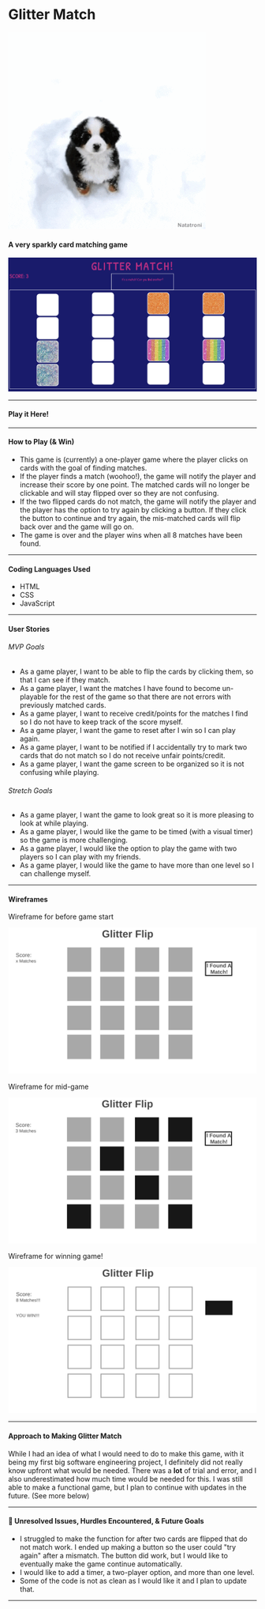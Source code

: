 # Glitter Match 

![gif of bernese mountain puppy in the snow](/glitterJPGs/berner.gif)

#### A very sparkly card matching game 

![screenshot of Glitter Match game](/glitterJPGs/glitter-match-screenshot.jpg)

____

#### Play it Here!



___

#### How to Play (& Win)

- This game is (currently) a one-player game where the player clicks on cards with the goal of finding matches.
- If the player finds a match (woohoo!), the game will notify the player and increase their score by one point. The matched cards will no longer be clickable and will stay flipped over so they are not confusing.
- If the two flipped cards do not match, the game will notify the player and the player has the option to try again by clicking a button. If they click the button to continue and try again, the mis-matched cards will flip back over and the game will go on.
-  The game is over and the player wins when all 8 matches have been found.

___


#### Coding Languages Used

- HTML
- CSS
- JavaScript

___

#### User Stories

###### MVP Goals

- As a game player, I want to be able to flip the cards by clicking them, so that I can see if they match.
- As a game player, I want the matches I have found to become un-playable for the rest of the game so that there are not errors with previously matched cards. 
- As a game player, I want to receive credit/points for the matches I find so I do not have to keep track of the score myself. 
- As a game player, I want the game to reset after I win so I can play again.
- As a game player, I want to be notified if I accidentally try to mark two cards that do not match so I do not receive unfair points/credit.
- As a game player, I want the game screen to be organized so it is not confusing while playing.

###### Stretch Goals

- As a game player, I want the game to look great so it is more pleasing to look at while playing.
- As a game player, I would like the game to be timed (with a visual timer) so the game is more challenging.
- As a game player, I would like the option to play the game with two players so I can play with my friends.
- As a game player, I would like the game to have more than one level so I can challenge myself.

___

#### Wireframes

Wireframe for before game start

![wireframe showing a grid of gray squares](/glitterJPGs/wireframes0.jpg)

Wireframe for mid-game

![wireframe showing some squares have been flipped or matched and the score has been updated to 3 matches](/glitterJPGs/wireframes1.jpg)

Wireframe for winning game!

![wireframe showing user found all 8 matches and won the game](/glitterJPGs/wireframes2.jpg)

___

#### Approach to Making Glitter Match

While I had an idea of what I would need to do to make this game, with it being my first big software engineering project, I definitely did not really know upfront what would be needed. There was a **lot** of trial and error, and I also underestimated how much time would be needed for this. I was still able to make a functional game, but I plan to continue with updates in the future. (See more below)

___

#### &#x1F534; Unresolved Issues, Hurdles Encountered, & Future Goals

- I struggled to make the function for after two cards are flipped that do not match work. I ended up making a button so the user could "try again" after a mismatch. The button did work, but I would like to eventually make the game continue automatically.
- I would like to add a timer, a two-player option, and more than one level. 
- Some of the code is not as clean as I would like it and I plan to update that.

___

